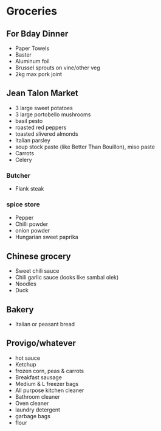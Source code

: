 # Groceries

## For Bday Dinner

- Paper Towels
- Baster
- Aluminum foil
- Brussel sprouts on vine/other veg
- 2kg max pork joint

## Jean Talon Market

- 3 large sweet potatoes
- 3 large portobello mushrooms
- basil pesto
- roasted red peppers
- toasted slivered almonds
- Italian parsley
- soup stock paste (like Better Than Bouillon), miso paste
- Carrots
- Celery

### Butcher

- Flank steak

### spice store

- Pepper
- Chilli powder
- onion powder
- Hungarian sweet paprika

## Chinese grocery

- Sweet chili sauce
- Chili garlic sauce (looks like sambal olek)
- Noodles
- Duck

## Bakery

- Italian or peasant bread

## Provigo/whatever

- hot sauce
- Ketchup
- frozen corn, peas & carrots
- Breakfast sausage
- Medium & L freezer bags
- All purpose kitchen cleaner
- Bathroom cleaner
- Oven cleaner
- laundry detergent
- garbage bags
- flour
